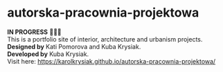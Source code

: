 # autorska-pracownia-projektowa
<b>IN PROGRESS</b> 🧑🏻‍💻 <br>
This is a portfolio site of interior, architecture and urbanism projects.<br>
<b>Designed by</b> Kati Pomorova and Kuba Krysiak.<br>
<b>Developed by</b> Kuba Krysiak.<br>
Visit here: https://karolkrysiak.github.io/autorska-pracownia-projektowa/
